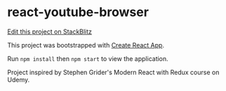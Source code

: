 # react-youtube-browser

[Edit this project on StackBlitz](https://stackblitz.com/edit/react-youtube-browser)

This project was bootstrapped with [Create React App](https://github.com/facebookincubator/create-react-app).

Run ```npm install``` then ```npm start``` to view the application.

Project inspired by Stephen Grider's Modern React with Redux course on Udemy.
